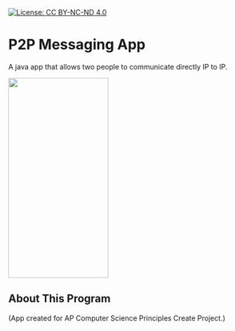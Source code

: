 [![License: CC BY-NC-ND 4.0](https://img.shields.io/badge/License-CC%20BY--NC--ND%204.0-lightgrey.svg)](https://creativecommons.org/licenses/by-nc-nd/4.0/)

# P2P Messaging App
A java app that allows two people to communicate directly IP to IP. 

<img src="gifVid.gif" width="200" height="400" />


## About This Program
  (App created for AP Computer Science Principles Create Project.)
